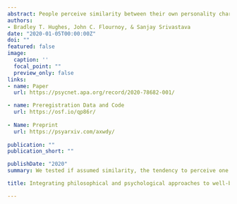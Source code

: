 ```yaml
---
abstract: People perceive similarity between their own personality characteristics and the personality characteristics of others. This association has sometimes been labeled “assumed similarity,” reflecting the interpretation that it is a cognitive bias. Another possibility, however, is an interpersonal path to perceived similarity: personality traits that are manifested in behavior may elicit similar or dissimilar behavior from others, and people form perceptions based on what they have elicited. Drawing on theories of interpersonal perception and interpersonal theory, we proposed and tested for evidence of such perceiver-elicited similarity effects, as well as trait and state assumed similarity. Previously unacquainted participants (N = 322) completed personality assessments, interacted in dyads the next day, and then reported perceptions of each other’s personalities. The results showed broad support for the expression and accurate perceptions of most Big Five domains and facets. The preregistered directional hypotheses for behavior elicitation and perceiver-elicited similarity were supported for 3 of 5 traits. Participants interpersonally elicited and then accurately perceived similarity in sociability and openness, and dissim- ilarity in assertiveness. We also found evidence for assumed similarity for agreeableness and energy level, but participants did not elicit similar behavior from their partners for those traits. We discuss implications for treating perceived similarity as a dynamic, multicomponent phenomenon, and the possibility that assumed similarity emerges from the repeated experience of interpersonally elicited and perceived similarity.
authors:
- Bradley T. Hughes, John C. Flournoy, & Sanjay Srivastava
date: "2020-01-05T00:00:00Z"
doi: ""
featured: false
image:
  caption: ''
  focal_point: ""
  preview_only: false
links:
- name: Paper
  url: https://psycnet.apa.org/record/2020-78682-001/

- name: Preregistration Data and Code
  url: https://osf.io/qp86r/
  
- Name: Preprint
  url: https://psyarxiv.com/axwdy/
  
publication: ""
publication_short: ""

publishDate: "2020"
summary: We tested if assumed similarity, the tendency to perceive one's owm personality characteristics in others, was partially explained by the elicitation and accurate perceptions of similar behavior from others.

title: Integrating philosophical and psychological approaches to well-being - The role of success in personal projects

---
```


